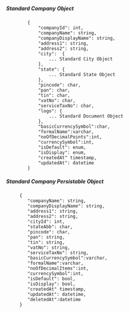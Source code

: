 ##### Standard Company Object

            {
                "companyId": int,
                "companyName": string,
				"companyDisplayName": string,
                "address1": string,
                "address2": string,
                "city":  {
					... Standard City Object
				},
                "state": {
                    ... Standard State Object
                },
                "pincode": char,
				"pan": char,
				"tin": char,
				"vatNo": char,
				"serviceTaxNo": char,
				"logo": {
					... Standard Document Object
				},
				"basicCurrencySymbol":char,
				"formalName":varchar,
				"noOfDecimalPoints":int,
				"currencySymbol":int,
				"isDefault": enum,
				"isDisplay": enum,
				"createdAt" timestamp,
				"updatedAt": datetime
            }
            
            
##### Standard Company Persistable Object

         {
            "companyName": string,
			"companyDisplayName": string,
			"address1": string,
			"address2": string,
			"cityId": int,
			"stateAbb": char,
			"pincode": char,
			"pan": string,
			"tin": string,
			"vatNo": string,
			"serviceTaxNo": string,
			"basicCurrencySymbol":varchar,
			"formalName":varchar,
			"noOfDecimalItems":int,
			"currencySymbol":int,
			"isDefault": bool,
			"isDisplay": bool,
			"createdAt" timestamp,
			"updatedAt": datetime,
			"deletedAt":datetime			
         }

